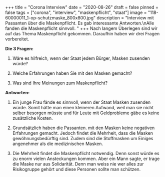 +++
title = "Corona Interview"
date = "2020-08-26"
draft = false
pinned = false
tags = ["corona", "interview", "maskenpflicht", "staat"]
image = "118-60000011_1-op-schutzmaske_800x800.jpg"
description = "Interview mit Passanten über die Maskenpflicht. Es gab interessante Antworten.\nAlle fanden die Maskenpflicht sinnvoll. "
+++
Nach langem Überlegen sind wir auf das Thema Maskenpflicht gekommen. Daraufhin haben wir drei Fragen vorbereitet. 

**Die 3 Fragen:**

1. Wäre es hilfreich, wenn der Staat jedem Bürger, Masken zusenden würde?

2. Welche Erfahrungen haben Sie mit den Masken gemacht?

3. Was sind Ihre Meinungen zum Maskenpflicht?



**Antworten:**

1. Ein junge Frau fände es sinnvoll, wenn der Staat Masken zusenden würde. Somit hätte man einen kleineren Aufwand, weil man sie nicht selber besorgen müsste und für Leute mit Geldprobleme gäbe es keine zusätzliche Kosten.

2. Grundsätzlich haben die Passanten. mit den Masken keine negativen Erfahrungen gemacht. Jedoch findet die Mehrheit, dass die Masken gewöhnungsbedürftig sind. Zudem sind die Stoffmasken um Einiges angenehmer als die medizinischen Masken.

3. Die Mehrheit findet die Maskenpflicht notwendig. Denn sonst würde es zu enorm vielen Ansteckungen kommen. Aber ein Mann sagte, er trage die Maske nur aus Solidarität. Denn man weiss nie wer alles zur Risikogruppe gehört und diese Personen sollte man schützen.